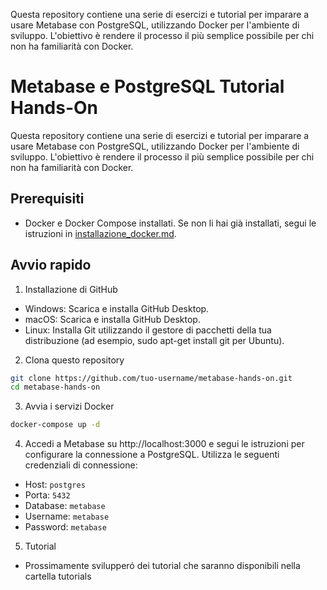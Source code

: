 Questa repository contiene una serie di esercizi e tutorial per imparare a usare Metabase con PostgreSQL, utilizzando Docker per l'ambiente di sviluppo. L'obiettivo è rendere il processo il più semplice possibile per chi non ha familiarità con Docker.
# Metabase e PostgreSQL Tutorial Hands-On

Questa repository contiene una serie di esercizi e tutorial per imparare a usare Metabase con PostgreSQL, utilizzando Docker per l'ambiente di sviluppo. L'obiettivo è rendere il processo il più semplice possibile per chi non ha familiarità con Docker.

## Prerequisiti

- Docker e Docker Compose installati. Se non li hai già installati, segui le istruzioni in [installazione_docker.md](installazione_docker.md).

## Avvio rapido

1. Installazione di GitHub

- Windows: Scarica e installa GitHub Desktop.
- macOS: Scarica e installa GitHub Desktop.
- Linux: Installa Git utilizzando il gestore di pacchetti della tua distribuzione (ad esempio, sudo apt-get install git per Ubuntu).

2. Clona questo repository

```sh
git clone https://github.com/tuo-username/metabase-hands-on.git
cd metabase-hands-on
```

3. Avvia i servizi Docker

```sh
docker-compose up -d
```

4. Accedi a Metabase su http://localhost:3000 e segui le istruzioni per configurare la connessione a PostgreSQL. Utilizza le seguenti credenziali di connessione:

- Host: ```postgres```
- Porta: ```5432```
- Database: ```metabase```
- Username: ```metabase```
- Password: ```metabase```

5. Tutorial

 - Prossimamente svilupperó dei tutorial che saranno disponibili nella cartella tutorials
